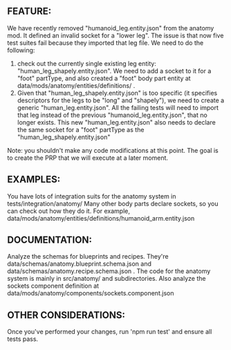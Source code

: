 ## FEATURE:

We have recently removed "humanoid_leg.entity.json" from the anatomy mod. It defined an invalid socket for a "lower leg". The issue is that now five test suites fail because they imported that leg file. We need to do the following:

1) check out the currently single existing leg entity: "human_leg_shapely.entity.json". We need to add a socket to it for a "foot" partType, and also created a "foot" body part entity at data/mods/anatomy/entities/definitions/ .
2) Given that "human_leg_shapely.entity.json" is too specific (it specifies descriptors for the legs to be "long" and "shapely"), we need to create a generic "human_leg.entity.json". All the failing tests will need to import that leg instead of the previous "humanoid_leg.entity.json", that no longer exists. This new "human_leg.entity.json" also needs to declare the same socket for a "foot" partType as the "human_leg_shapely.entity.json"

Note: you shouldn't make any code modifications at this point. The goal is to create the PRP that we will execute at a later moment.

## EXAMPLES:

You have lots of integration suits for the anatomy system in tests/integration/anatomy/
Many other body parts declare sockets, so you can check out how they do it. For example, data/mods/anatomy/entities/definitions/humanoid_arm.entity.json

## DOCUMENTATION:

Analyze the schemas for blueprints and recipes. They're data/schemas/anatomy.blueprint.schema.json and data/schemas/anatomy.recipe.schema.json . The code for the anatomy system is mainly in src/anatomy/ and subdirectories. Also analyze the sockets component definition at data/mods/anatomy/components/sockets.component.json

## OTHER CONSIDERATIONS:

Once you've performed your changes, run 'npm run test' and ensure all tests pass.
